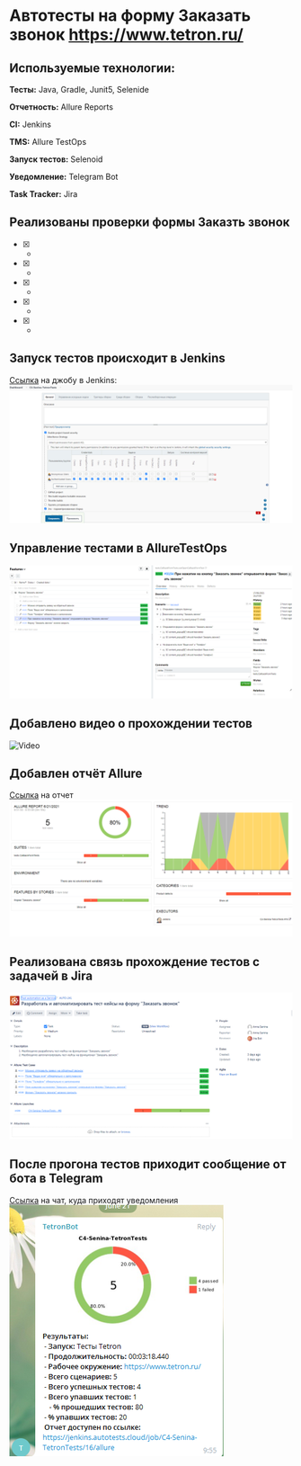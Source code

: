 # Автотесты на форму Заказать звонок https://www.tetron.ru/

## Используемые технологии:
**Тесты:** Java, Gradle, Junit5, Selenide

**Отчетность:** Allure Reports

**CI:** Jenkins

**TMS:** Allure TestOps

**Запуск тестов:** Selenoid
 
**Уведомление:** Telegram Bot

**Task Tracker:** Jira

## Реализованы проверки формы Заказть звонок
- [X] - 
- [X] - 
- [X] - 
- [X] - 
- [X] - 

## Запуск тестов происходит в Jenkins
[Ссылка](https://jenkins.autotests.cloud/job/C4-Senina-TetronTests/) на джобу в Jenkins: 
![Jenkins](src/test/resources/files/Jenkins.png)

## Управление тестами в AllureTestOps
![AllureTO](src/test/resources/files/AllureTestOps.png)

## Добавлено видео о прохождении тестов
![Video](src/test/resources/files/video.gif)

## Добавлен отчёт Allure
[Ссылка](https://jenkins.autotests.cloud/job/C4-Senina-TetronTests/16/allure/) на отчет
![Allure](src/test/resources/files/AllureReport.png)

## Реализована связь прохождение тестов с задачей в Jira
![Jira](src/test/resources/files/Jira.png)

## После прогона тестов приходит сообщение от бота в Telegram
[Ссылка](https://t.me/joinchat/X76tUcthckFlZTIy) на чат, куда приходят уведомления 
![Telegram](src/test/resources/files/Telegram.png)


